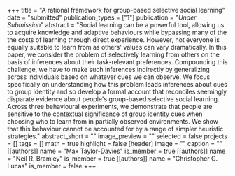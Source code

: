+++
title = "A rational framework for group-based selective social learning"
date = "submitted"
publication_types = ["1"]
publication = "_Under Submission_"
abstract = "Social learning can be a powerful tool, allowing us to acquire knowledge and adaptive behaviours while bypassing many of the the costs of learning through direct experience. However, not everyone is equally suitable to learn from as others' values can vary dramatically. In this paper, we consider the problem of selectively learning from others on the basis of inferences about their task-relevant preferences. Compounding this challenge, we have to make such inferences indirectly by generalizing across individuals based on whatever cues we can observe. We focus specifically on understanding how this problem leads inferences about cues to group identity and so develop a formal account that reconciles seemingly disparate evidence about people's group-based selective social learning. Across three behavioural experiments, we demonstrate that people are sensitive to the contextual significance of group identity cues when choosing who to learn from in partially observed environments. We show that this behaviour cannot be accounted for by a range of simpler heuristic strategies."
abstract_short = ""
image_preview = ""
selected = false
projects = []
tags = []
math = true
highlight = false
[header]
image = ""
caption = ""
[[authors]]
	name = "Max Taylor-Davies"
	is_member = true
[[authors]]
	name = "Neil R. Bramley"
	is_member = true
[[authors]]
	name = "Christopher G. Lucas"
	is_member = false
+++
